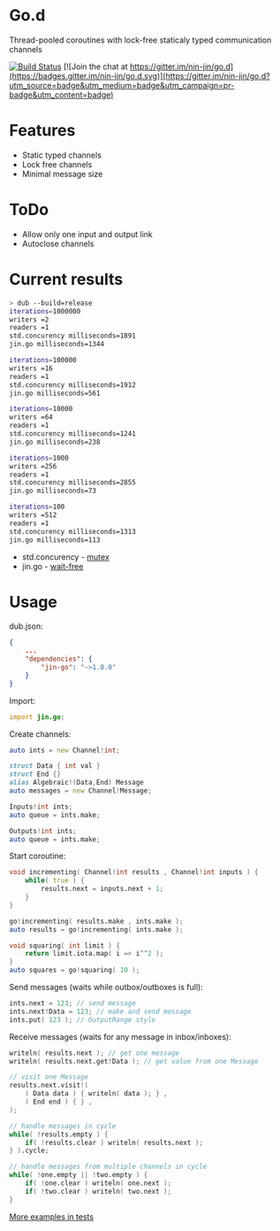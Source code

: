 # Go.d

Thread-pooled coroutines with lock-free staticaly typed communication channels

[![Build Status](https://travis-ci.org/nin-jin/go.d.svg?branch=master)](https://travis-ci.org/nin-jin/go.d)
[![Join the chat at https://gitter.im/nin-jin/go.d](https://badges.gitter.im/nin-jin/go.d.svg)](https://gitter.im/nin-jin/go.d?utm_source=badge&utm_medium=badge&utm_campaign=pr-badge&utm_content=badge)

# Features

* Static typed channels
* Lock free channels
* Minimal message size

# ToDo

 * Allow only one input and output link
 * Autoclose channels

# Current results

```sh
> dub --build=release                                          
iterations=1000000
writers =2
readers =1
std.concurency milliseconds=1891
jin.go milliseconds=1344

iterations=100000
writers =16
readers =1
std.concurency milliseconds=1912
jin.go milliseconds=561

iterations=10000
writers =64
readers =1
std.concurency milliseconds=1241
jin.go milliseconds=238

iterations=1000
writers =256
readers =1
std.concurency milliseconds=2855
jin.go milliseconds=73

iterations=100
writers =512
readers =1
std.concurency milliseconds=1313
jin.go milliseconds=113
```

* std.concurency - [mutex](https://en.wikipedia.org/wiki/Lock_(computer_science))
* jin.go - [wait-free](https://en.wikipedia.org/wiki/Non-blocking_algorithm#Wait-freedom)

# Usage

dub.json:
```json
{
	...
	"dependencies": {
		"jin-go": "~>1.0.0"
	}
}
```

Import:
```d
import jin.go;
```

Create channels:
```d
auto ints = new Channel!int;

struct Data { int val }
struct End {}
alias Algebraic!(Data,End) Message 
auto messages = new Channel!Message;

Inputs!int ints;
auto queue = ints.make;

Outputs!int ints;
auto queue = ints.make;
```

Start coroutine:
```d
void incrementing( Channel!int results , Channel!int inputs ) {
	while( true ) {
		results.next = inputs.next + 1;
	}
}

go!incrementing( results.make , ints.make );
auto results = go!incrementing( ints.make );

void squaring( int limit ) {
	return limit.iota.map( i => i^^2 );
}
auto squares = go!squaring( 10 );
```

Send messages (waits while outbox/outboxes is full):
```d
ints.next = 123; // send message
ints.next!Data = 123; // make and send message
ints.put( 123 ); // OutputRange style
```

Receive messages (waits for any message in inbox/inboxes):
```d
writeln( results.next ); // get one message
writeln( results.next.get!Data ); // get value from one Message

// visit one Message
results.next.visit!(
	( Data data ) { writeln( data ); } ,
	( End end ) { } ,
);

// handle messages in cycle
while( !results.empty ) {
	if( !results.clear ) writeln( results.next );
} ).cycle;

// handle messages from multiple channels in cycle
while( !one.empty || !two.empty ) {
	if( !one.clear ) writeln( one.next );
	if( !two.clear ) writeln( two.next );
}
```
 
[More examples in tests](./blob/master/source/jin/go.d)
